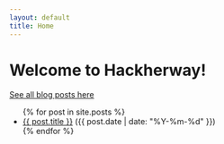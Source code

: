 ```yaml
---
layout: default
title: Home
---
```


# Welcome to Hackherway!

[See all blog posts here](./blog/)

<ul>
{% for post in site.posts %}
  <li>
    <a href="{{ post.url }}">{{ post.title }}</a> ({{ post.date | date: "%Y-%m-%d" }})
  </li>
{% endfor %}
</ul>

